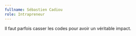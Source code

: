 ```yaml
---
fullname: Sébastien Cadiou
role: Intrapreneur
---
```

Il faut parfois casser les codes pour avoir un véritable impact.